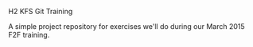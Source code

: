 H2 KFS Git Training

A simple project repository for exercises we'll do during our March 2015 F2F training.
